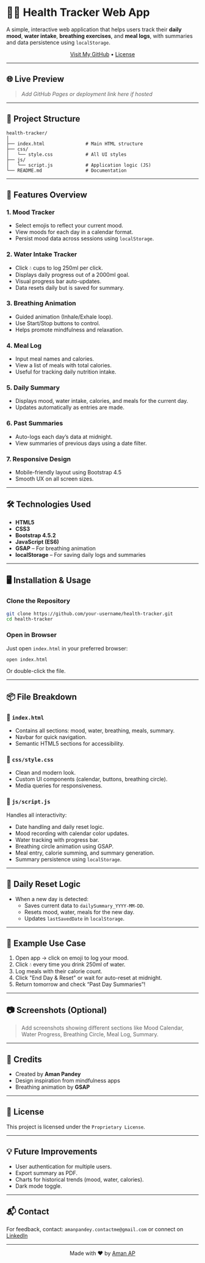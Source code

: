 
# 🧠💧 Health Tracker Web App

A simple, interactive web application that helps users track their **daily mood**, **water intake**, **breathing exercises**, and **meal logs**, with summaries and data persistence using `localStorage`.

<p align="center">
  <a href="https://github.com/aman-ap-official" target="_blank">Visit My GitHub</a> • <a href="https://github.com/aman-ap-official/Animation-in-html/blob/main/License">License</a>
</p>

---

## 🌐 Live Preview

> *Add GitHub Pages or deployment link here if hosted*

---

## 📁 Project Structure

```
health-tracker/
│
├── index.html               # Main HTML structure
├── css/
│   └── style.css            # All UI styles
├── js/
│   └── script.js            # Application logic (JS)
└── README.md                # Documentation
```

---

## 🚀 Features Overview

### 1. **Mood Tracker**
- Select emojis to reflect your current mood.
- View moods for each day in a calendar format.
- Persist mood data across sessions using `localStorage`.

### 2. **Water Intake Tracker**
- Click 💧 cups to log 250ml per click.
- Displays daily progress out of a 2000ml goal.
- Visual progress bar auto-updates.
- Data resets daily but is saved for summary.

### 3. **Breathing Animation**
- Guided animation (Inhale/Exhale loop).
- Use Start/Stop buttons to control.
- Helps promote mindfulness and relaxation.

### 4. **Meal Log**
- Input meal names and calories.
- View a list of meals with total calories.
- Useful for tracking daily nutrition intake.

### 5. **Daily Summary**
- Displays mood, water intake, calories, and meals for the current day.
- Updates automatically as entries are made.

### 6. **Past Summaries**
- Auto-logs each day’s data at midnight.
- View summaries of previous days using a date filter.

### 7. **Responsive Design**
- Mobile-friendly layout using Bootstrap 4.5
- Smooth UX on all screen sizes.

---

## 🛠️ Technologies Used

- **HTML5**
- **CSS3**
- **Bootstrap 4.5.2**
- **JavaScript (ES6)**
- **GSAP** – For breathing animation
- **localStorage** – For saving daily logs and summaries

---

## 🖥️ Installation & Usage

### Clone the Repository

```bash
git clone https://github.com/your-username/health-tracker.git
cd health-tracker
```

### Open in Browser

Just open `index.html` in your preferred browser:

```bash
open index.html
```

Or double-click the file.

---

## 📦 File Breakdown

### 📄 `index.html`

- Contains all sections: mood, water, breathing, meals, summary.
- Navbar for quick navigation.
- Semantic HTML5 sections for accessibility.

### 🎨 `css/style.css`

- Clean and modern look.
- Custom UI components (calendar, buttons, breathing circle).
- Media queries for responsiveness.

### 🧠 `js/script.js`

Handles all interactivity:

- Date handling and daily reset logic.
- Mood recording with calendar color updates.
- Water tracking with progress bar.
- Breathing circle animation using GSAP.
- Meal entry, calorie summing, and summary generation.
- Summary persistence using `localStorage`.

---

## 🔁 Daily Reset Logic

- When a new day is detected:
  - Saves current data to `dailySummary_YYYY-MM-DD`.
  - Resets mood, water, meals for the new day.
  - Updates `lastSavedDate` in `localStorage`.

---

## 🧪 Example Use Case

1. Open app → click on emoji to log your mood.
2. Click 💧 every time you drink 250ml of water.
3. Log meals with their calorie count.
4. Click "End Day & Reset" or wait for auto-reset at midnight.
5. Return tomorrow and check “Past Day Summaries”!

---

## 📷 Screenshots (Optional)

> Add screenshots showing different sections like Mood Calendar, Water Progress, Breathing Circle, Meal Log, Summary.

---

## 🙌 Credits

- Created by **Aman Pandey**
- Design inspiration from mindfulness apps
- Breathing animation by **GSAP**

---

## 📄 License

This project is licensed under the `Proprietary License`.

---

## 💡 Future Improvements

- User authentication for multiple users.
- Export summary as PDF.
- Charts for historical trends (mood, water, calories).
- Dark mode toggle.

---

## 📬 Contact

For feedback, contact: `amanpandey.contactme@gmail.com` or connect on [LinkedIn](https://www.linkedin.com/in/aman-pandey-ap)

---

<p align="center">
  Made with ❤ by <a href="https://github.com/aman-ap-official">Aman AP</a>
</p>
